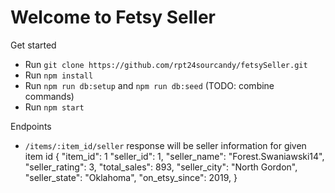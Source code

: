 # Welcome to Fetsy Seller

Get started
- Run `git clone https://github.com/rpt24sourcandy/fetsySeller.git`
- Run `npm install`
- Run `npm run db:setup` and `npm run db:seed` (TODO: combine commands)
- Run `npm start`

Endpoints
- `/items/:item_id/seller` response will be seller information for given item id
    {
      "item_id": 1
      "seller_id": 1,
      "seller_name": "Forest.Swaniawski14",
      "seller_rating": 3,
      "total_sales": 893,
      "seller_city": "North Gordon",
      "seller_state": "Oklahoma",
      "on_etsy_since": 2019,
    }
